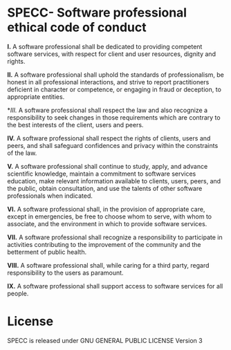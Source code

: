 # SPECC- Software professional ethical code of conduct

**I.** A software professional shall be dedicated to providing competent software services, with respect for client and user resources, dignity and rights.

**II.** A software professional shall uphold the standards of professionalism, be honest in all professional interactions, and strive to report practitioners deficient in character or competence, or engaging in fraud or deception, to appropriate entities.

**III.* A software professional shall respect the law and also recognize a responsibility to seek changes in those requirements which are contrary to the best interests of the client, users and peers.

**IV.** A software professional shall respect the rights of clients, users and peers, and shall safeguard confidences and privacy within the constraints of the law.

**V.** A software professional shall continue to study, apply, and advance scientific knowledge, maintain a commitment to software services education, make relevant information available to clients, users, peers, and the public, obtain consultation, and use the talents of other software professionals when indicated.

**VI.** A software professional shall, in the provision of appropriate care, except in emergencies, be free to choose whom to serve, with whom to associate, and the environment in which to provide software services.

**VII.** A software professional shall recognize a responsibility to participate in activities contributing to the improvement of the community and the betterment of public health.

**VIII.** A software professional shall, while caring for a third party, regard responsibility to the users as paramount.

**IX.** A software professional shall support access to software services for all people.

# License
SPECC is released under GNU GENERAL PUBLIC LICENSE Version 3
